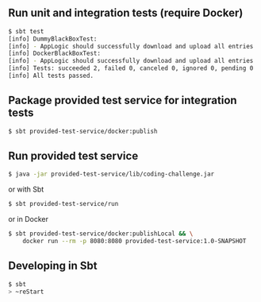 ## Run unit and integration tests (require Docker)
```sh
$ sbt test
[info] DummyBlackBoxTest:
[info] - AppLogic should successfully download and upload all entries
[info] DockerBlackBoxTest:
[info] - AppLogic should successfully download and upload all entries
[info] Tests: succeeded 2, failed 0, canceled 0, ignored 0, pending 0
[info] All tests passed.
```
## Package provided test service for integration tests
```sh
$ sbt provided-test-service/docker:publish
```
## Run provided test service
```sh
$ java -jar provided-test-service/lib/coding-challenge.jar
```
or with Sbt
```sh
$ sbt provided-test-service/run
```
or in Docker
```sh
$ sbt provided-test-service/docker:publishLocal && \
    docker run --rm -p 8080:8080 provided-test-service:1.0-SNAPSHOT
```
## Developing in Sbt
```sh
$ sbt
> ~reStart
```
